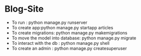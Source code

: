 # Blog-Site
* To run : python manage.py runserver
* To create app:python manage.py startapp articles
* To create migrations: python manage.py makemigrations
* To move the model into database: python manage.py migrate
* To interact with the db : python manage.py shell
* To create an admin : python manage.py createsuperuser
